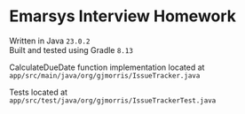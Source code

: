 # Emarsys Interview Homework

Written in Java `23.0.2`  
Built and tested using Gradle `8.13`  

CalculateDueDate function implementation located at  
`app/src/main/java/org/gjmorris/IssueTracker.java`  

Tests located at  
`app/src/test/java/org/gjmorris/IssueTrackerTest.java`  